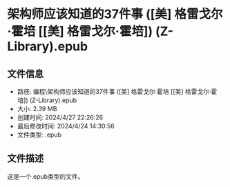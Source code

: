 ﻿# 架构师应该知道的37件事 ([美] 格雷戈尔·霍培 [[美] 格雷戈尔·霍培]) (Z-Library).epub

## 文件信息
- 路径: 编程\架构师应该知道的37件事 ([美] 格雷戈尔·霍培 [[美] 格雷戈尔·霍培]) (Z-Library).epub
- 大小: 2.39 MB
- 创建时间: 2024/4/27 22:26:26
- 最后修改时间: 2024/4/24 14:30:56
- 文件类型: .epub

## 文件描述
这是一个.epub类型的文件。

